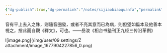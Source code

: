 ```yaml
---
{"dg-publish":true,"dg-permalink":"/notes/sijiaobiaoquanfa","permalink":"/notes/sijiaobiaoquanfa/","tags":["语言学"],"created":"2024-11-30T20:50:22.277+08:00","updated":"2025-03-02T19:58:46.554+08:00"}
---
```


音有平上去入之殊，则隨音圈發，或者不亮其意而已為病，則但望如監本及他善本視之，捨此而自觀《釋文》，可也。——岳浚《相台书塾刊正九经三传沿革例》


![image.png](/img/user/09 settings/Z attachment/image_1677904227856_0.png)